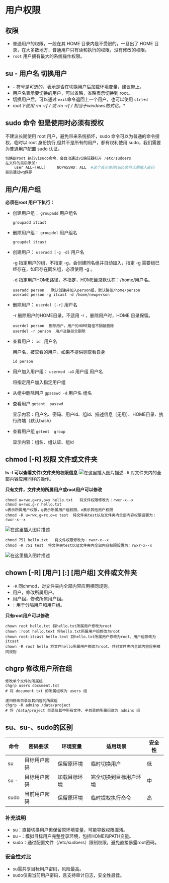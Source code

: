 # 用户权限

## 权限

- 普通用户的权限，一般在其 HOME 目录内是不受限的，一旦出了 HOME 目录，在大多数地方，普通用户只有读和执行的权限，没有修改的权限。
- `root`  用户拥有最大的系统操作权限。

## su - 用户名   切换用户

- `-` 符号是可选的，表示是否在切换用户后加载环境变量，建议带上。
- 用户名表示要切换的用户，可以省略，省略表示切换到 root。
- 切换用户后，可以通过 `exit`命令退回上一个用户，也可以使用 `ctrl+d`
- **root下使用 rm -rf / 或 rm -rf /* 相当于windows格式化。**

## sudo 命令 但是使用时必须有授权

不建议长期使用  root  用户，避免带来系统损坏，sudo 命令可以为普通的命令授权，临时以  root  身份执行,但并不是所有的用户，都有权利使用 sudo，我们需要为普通用户配置 sudo 认证。

```powershell
切换到root 执行visudo命令，会自动通过vi编辑器打开 /etc/sudoers
在文件的最后添加:
	user ALL=(ALL)     NOPASSWD: ALL  #这个表示使用sudo命令无需输入密码
最后通过wq保存
```

## 用户/用户组

**必须在root 用户下执行：** 

- 创建用户组：   `groupadd`  用户组名

  ```shell
  groupadd itcast
  ```

- 删除用户组：   `groupdel`  用户组名

  ```shell
  groupdel itcast
  ```

- 创建用户：    `useradd [-g -d]`  用户名

  -g  指定用户的组，不指定 -g，会创建同名组并自动加入，指定 -g  需要组已经存在，如已存在同名组，必须使用 -g 。

  -d  指定用户HOME路径，不指定，HOME目录默认在：/home/用户名。

  ```shell
  useradd person   默认创建并加入person组，默认路径/home/person 
  useradd person -g itcast -d /home/newperson  
  ```

- 删除用户：    `userdel [-r]`  用户名

  -r  删除用户的HOME目录，不适用  -r  ，删除用户时，HOME 目录保留。

  ```shell
  userdel person  删除用户，用户的HOME路径不回被删除
  userdel -r person  用户及路径全删除
  ```

- 查看用户：    `id `  用户名

  用户名，被查看的用户，如果不提供则查看自身

  ```shell
  id person
  ```

- 用户加入用户组：    `usermod -aG`  用户组  用户名

  将指定用户加入指定用户组

- 从组中删除用户   `gpasswd -d`  用户名 组名

- 查看用户 `getent  passwd`

  显示内容：用户名、密码、用户id、组id、描述信息（无用）、HOME目录、执行终端（默认bash）

- 查看用户组 `getent  group`

  显示内容：组名、组认证、组id

## chmod [-R] 权限 文件或文件夹

**ls -l  可以查看文件/文件夹的权限信息**
![在这里插入图片描述](https://i-blog.csdnimg.cn/direct/91c03865fe6f409fb0954f4e40c79535.png#pic_center)
`-R`  对文件夹内的全部内容应用同样的操作。

**只有文件，文件夹的所属用户或root用户可以修改**

```shell
chmod u=rwx,g=rx,o=x hello.txt   将文件权限修改为：rwxr-x--x
chmod u+rwx,g-r hello.txt
u表示所属用户权限，g表示所属用户组权限，o表示其他用户权限
chmod -R u=rwx,g=rx,o=x test  将文件夹test以及文件夹内全部内容权限设置为：rwxr-x--x
```

![在这里插入图片描述](https://i-blog.csdnimg.cn/direct/f2c7a7915c6047399a9f21f8237896d9.png#pic_center)

```shell
chmod 751 hello.txt   将文件权限修改为：rwxr-x--x
chmod -R 751 test  将文件夹test以及文件夹内全部内容权限设置为：rwxr-x--x
```

![在这里插入图片描述](https://i-blog.csdnimg.cn/direct/a69df783e67b45249fa182d7a634f8c0.png#pic_center)

## chown [-R] [用户] [:] [用户组] 文件或文件夹

- `-R`  同chmod，对文件夹内全部内容应用相同规则。
- 用户，修改所属用户。
- 用户组，修改所属用户组。
- `:`  用于分隔用户和用户组。

**只有root用户可以修改**

```shell
chown root hello.txt 将hello.txt所属用户修改为root
chown :root hello.text 将hello.txt所属用户组修改为root
chown root:itcast hello.text 将hello.txt所属用户修改为root、用户组修改为itcast
chown -R root hello 将文件hello所属用户修改为root、并对文件夹内全部内容应用相同规则
```

## chgrp  修改用户所在组

```shell
修改单个文件的所属组
chgrp users document.txt
# 将 document.txt 的所属组改为 users 组
```

```shell
递归修改目录及其内容的所属组
chgrp -R admins /data/project
# 将 /data/project 目录及其中所有文件、子目录的所属组改为 admins 组
```

## su、su-、sudo的区别

| 命令 | 密码要求     | 环境变量     | 适用场景               | 安全性 |
| ---- | ------------ | ------------ | ---------------------- | ------ |
| su   | 目标用户密码 | 保留原环境   | 临时切换用户           | 低     |
| su - | 目标用户密码 | 加载目标环境 | 完全切换到目标用户环境 | 中     |
| sudo | 当前用户密码 | 保留原环境   | 临时提权执行命令       | 高     |

### 补充说明

- su：直接切换用户但保留原环境变量，可能导致权限混淆。
- su -：模拟目标用户完整登录环境，包括HOME和PATH变量。
- sudo：通过配置文件（/etc/sudoers）限制权限，避免直接暴露root密码。

### 安全性对比

- su需共享目标用户密码，风险最高。
- sudo仅需当前用户密码，且支持审计日志，安全性最佳。



